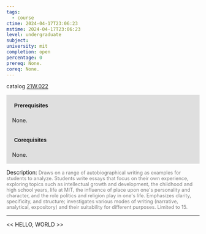 ```yaml
---
tags:
  - course
ctime: 2024-04-17T23:06:23
mstime: 2024-04-17T23:06:23
level: undergraduate
subject: 
university: mit
completion: open
percentage: 0
prereq: None.
coreq: None.
---
```


catalog [21W.022](http://student.mit.edu/catalog/m21Wa.html#21W.022)

<span style="display: block; padding: 15px; background-color: rgb(100, 100, 100, 0.2);"><font id="m_prereq2649_0" style="display: block; font-family: Arial, sans-serif; font-weight: bold; padding: 5px">Prerequisites</font><br><span id="prereq2649_0">None.</span></span>
<span style="display: block; padding: 15px; background-color: rgb(100, 100, 100, 0.2);"><font id="m_coreq2649_0" style="display: block; font-family: Arial, sans-serif; font-weight: bold; padding: 5px">Corequisites</font><br><span id="coreq2649_0">None.</span></span>

<font style="">Description:</font>
<font style="color: grey; font-size: 0.8rem;">Draws on a range of autobiographical writing as examples for students to analyze. Students write essays that focus on their own experience, exploring topics such as intellectual growth and development, the childhood and high school years, life at MIT, the influence of place upon one's personality and character, and the role politics and religion play in one's life. Emphasizes clarity, specificity, and structure; investigates various modes of writing (narrative, analytical, expository) and their suitability for different purposes. Limited to 15.</font>



---

<< HELLO, WORLD >>
